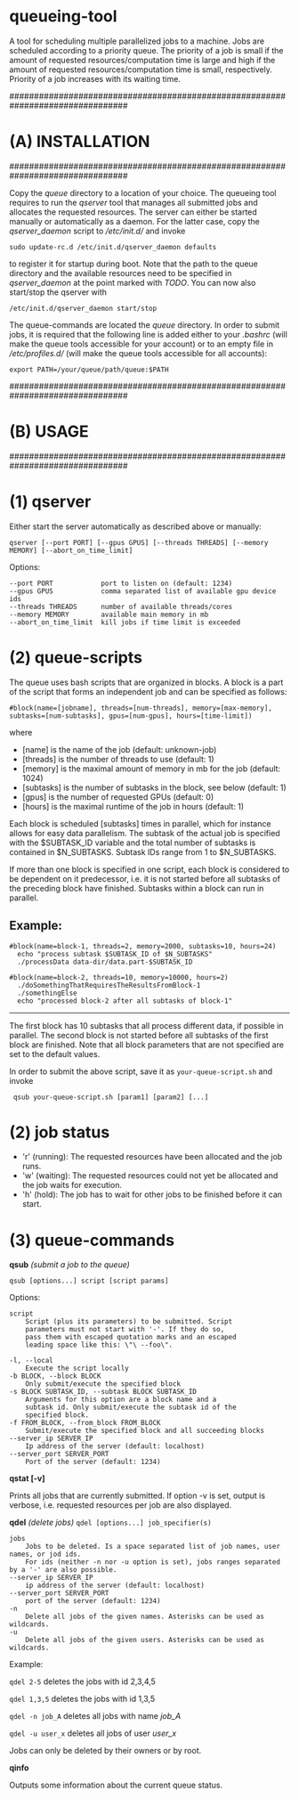 # queueing-tool

A tool for scheduling multiple parallelized jobs to a machine. Jobs are scheduled
according to a priority queue. The priority of a job is small if the amount of
requested resources/computation time is large and high if the amount of requested
resources/computation time is small, respectively. Priority of a job increases with
its waiting time.

################################################################################
# (A) INSTALLATION                                                             #
################################################################################

Copy the *queue* directory to a location of your choice. The queueing tool requires
to run the *qserver* tool that manages all submitted jobs and allocates the
requested resources. The server can either be started manually or automatically
as a daemon. For the latter case, copy the *qserver_daemon* script to */etc/init.d/*
and invoke

    sudo update-rc.d /etc/init.d/qserver_daemon defaults

to register it for startup during boot. Note that the path to the queue directory
and the available resources need to be specified in *qserver_daemon* at the point
marked with *TODO*. You can now also start/stop the qserver with

    /etc/init.d/qserver_daemon start/stop

The queue-commands are located the *queue* directory.
In order to submit jobs, it is required that the following line is added either
to your *.bashrc* (will make the queue tools accessible for your account) or to
an empty file in */etc/profiles.d/* (will make the queue tools accessible for all
accounts):

    export PATH=/your/queue/path/queue:$PATH


################################################################################
# (B) USAGE                                                                    #
################################################################################

# (1) qserver ##################################################################

Either start the server automatically as described above or manually:

`qserver [--port PORT] [--gpus GPUS] [--threads THREADS] [--memory MEMORY] [--abort_on_time_limit]`

Options:

    --port PORT            port to listen on (default: 1234)
    --gpus GPUS            comma separated list of available gpu device ids
    --threads THREADS      number of available threads/cores
    --memory MEMORY        available main memory in mb
    --abort_on_time_limit  kill jobs if time limit is exceeded


# (2) queue-scripts ############################################################

The queue uses bash scripts that are organized in blocks. A block is a part
of the script that forms an independent job and can be specified as follows:

    #block(name=[jobname], threads=[num-threads], memory=[max-memory], subtasks=[num-subtasks], gpus=[num-gpus], hours=[time-limit])

where
   * [name] is the name of the job (default: unknown-job)
   * [threads] is the number of threads to use (default: 1)
   * [memory] is the maximal amount of memory in mb for the job (default: 1024)
   * [subtasks] is the number of subtasks in the block, see below (default: 1)
   * [gpus] is the number of requested GPUs (default: 0)
   * [hours] is the maximal runtime of the job in hours (default: 1)

Each block is scheduled [subtasks] times in parallel, which for instance allows
for easy data parallelism. The subtask of the actual job is specified with the
$SUBTASK_ID variable and the total number of subtasks is contained in
$N_SUBTASKS. Subtask IDs range from 1 to $N_SUBTASKS.

If more than one block is specified in one script, each block is considered to
be dependent on it predecessor, i.e. it is not started before all subtasks of
the preceding block have finished. Subtasks within a block can run in parallel.

Example:
--------------------------------------------------------------------------------
    #block(name=block-1, threads=2, memory=2000, subtasks=10, hours=24)
      echo "process subtask $SUBTASK_ID of $N_SUBTASKS"
      ./processData data-dir/data.part-$SUBTASK_ID
      
    #block(name=block-2, threads=10, memory=10000, hours=2)
      ./doSomethingThatRequiresTheResultsFromBlock-1
      ./somethingElse
      echo "processed block-2 after all subtasks of block-1"
--------------------------------------------------------------------------------

The first block has 10 subtasks that all process different data, if possible in
parallel. The second block is not started before all subtasks of the first block are
finished. Note that all block parameters that are not specified are set
to the default values.

In order to submit the above script, save it as `your-queue-script.sh` and invoke

     qsub your-queue-script.sh [param1] [param2] [...]

# (2) job status ###############################################################

* 'r' (running): The requested resources have been allocated and the job runs.
* 'w' (waiting): The requested resources could not yet be allocated and the job waits for execution.
* 'h' (hold):    The job has to wait for other jobs to be finished before it can start.

# (3) queue-commands ###########################################################

**qsub** *(submit a job to the queue)*

`qsub [options...] script [script params]`

Options:

    script
        Script (plus its parameters) to be submitted. Script
        parameters must not start with '-'. If they do so,
        pass them with escaped quotation marks and an escaped
        leading space like this: \"\ --foo\".

    -l, --local
        Execute the script locally
    -b BLOCK, --block BLOCK
        Only submit/execute the specified block
    -s BLOCK SUBTASK_ID, --subtask BLOCK SUBTASK_ID
        Arguments for this option are a block name and a
        subtask id. Only submit/execute the subtask id of the
        specified block.
    -f FROM_BLOCK, --from_block FROM_BLOCK
        Submit/execute the specified block and all succeeding blocks
    --server_ip SERVER_IP
        Ip address of the server (default: localhost)
    --server_port SERVER_PORT
        Port of the server (default: 1234)

**qstat [-v]**

Prints all jobs that are currently submitted. If option -v is set, output is verbose, i.e. requested resources per job are also displayed.

**qdel** *(delete jobs)*
`qdel [options...] job_specifier(s)`

    jobs
        Jobs to be deleted. Is a space separated list of job names, user names, or jod ids.
        For ids (neither -n nor -u option is set), jobs ranges separated by a '-' are also possible.
    --server_ip SERVER_IP
        ip address of the server (default: localhost)
    --server_port SERVER_PORT
        port of the server (default: 1234)
    -n
        Delete all jobs of the given names. Asterisks can be used as wildcards.
    -u
        Delete all jobs of the given users. Asterisks can be used as wildcards.

Example:

`qdel 2-5` deletes the jobs with id 2,3,4,5

`qdel 1,3,5` deletes the jobs with id 1,3,5

`qdel -n job_A` deletes all jobs with name *job_A*

`qdel -u user_x` deletes all jobs of user *user_x*

Jobs can only be deleted by their owners or by root.

**qinfo**

Outputs some information about the current queue status.
